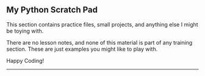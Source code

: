## My Python Scratch Pad

This section contains practice files, small projects, and anything else I might be toying with.

There are no lesson notes, and none of this material is part of any 
training section. These are just examples you might like to play with.

Happy Coding!

---
